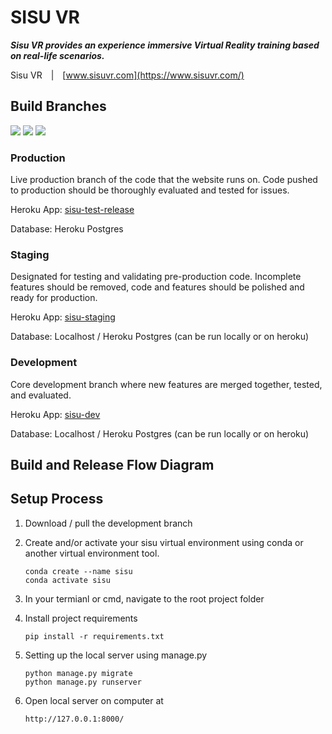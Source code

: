 # SISU VR

_**Sisu VR provides an experience immersive Virtual Reality training based on real-life scenarios.**_

Sisu VR&emsp;|&emsp;[www.sisuvr.com](https://www.sisuvr.com/)

## Build Branches
[![](https://img.shields.io/static/v1?label=build%20type&message=production&color=brightgreen)](https://github.com/empowernowprogram/sisu/tree/heroku-production) [![](https://img.shields.io/static/v1?label=build%20type&message=Staging&color=blue)](https://github.com/empowernowprogram/sisu/tree/heroku-staging) [![](https://img.shields.io/static/v1?label=build%20type&message=Development&color=yellow)](https://github.com/empowernowprogram/sisu/tree/heroku-dev-temp)

### Production
Live production branch of the code that the website runs on. Code pushed to production should be thoroughly evaluated and tested for issues.

Heroku App: [sisu-test-release](https://dashboard.heroku.com/apps/sisu-test-release)

Database: Heroku Postgres

### Staging
Designated for testing and validating pre-production code. Incomplete features should be removed, code and features should be polished and ready for production.

Heroku App: [sisu-staging](https://dashboard.heroku.com/apps/sisu-staging)

Database: Localhost / Heroku Postgres (can be run locally or on heroku)

### Development
Core development branch where new features are merged together, tested, and evaluated. 

Heroku App: [sisu-dev](https://dashboard.heroku.com/apps/sisu-dev)

Database: Localhost / Heroku Postgres (can be run locally or on heroku)

## Build and Release Flow Diagram



## Setup Process
1. Download / pull the development branch
2. Create and/or activate your sisu virtual environment using conda or another virtual environment tool.
    ```
    conda create --name sisu
    conda activate sisu
    ```
3. In your termianl or cmd, navigate to the root project folder
4. Install project requirements
    ```
    pip install -r requirements.txt
    ```
5. Setting up the local server using manage.py 
    ```
    python manage.py migrate
    python manage.py runserver
    ```

6. Open local server on computer at 
    ```
    http://127.0.0.1:8000/
    ```